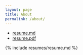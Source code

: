 ```yaml
---
layout: page
title: About
permalink: /about/
---
```


- [resume.md](/resume.md)
- [resume.pdf](/resume.pdf)

{% include resumes/resume.md %}
